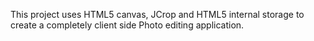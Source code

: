 This project uses HTML5 canvas, JCrop and HTML5 internal storage to create a completely client side Photo editing application.
